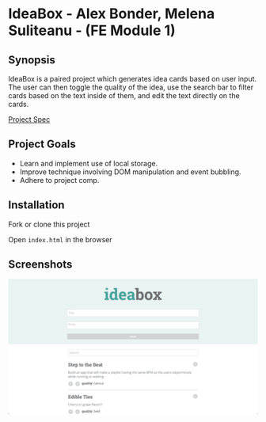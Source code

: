 # IdeaBox - Alex Bonder, Melena Suliteanu - (FE Module 1)

## Synopsis

IdeaBox is a paired project which generates idea cards based on user input. The user can then toggle the quality of the idea, use the search bar to filter cards based on the text inside of them, and edit the text directly on the cards.

[Project Spec](http://frontend.turing.io/projects/ideabox.html)

## Project Goals

* Learn and implement use of local storage.
* Improve technique involving DOM manipulation and event bubbling.
* Adhere to project comp.

## Installation

Fork or clone this project

Open `index.html` in the browser

## Screenshots

![IdeaBox with cards added](screenshots/ideabox-with-cards.png)
